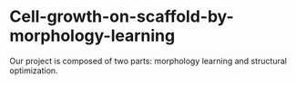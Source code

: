 # Cell-growth-on-scaffold-by-morphology-learning 
Our project is composed of two parts: morphology learning and structural optimization.

